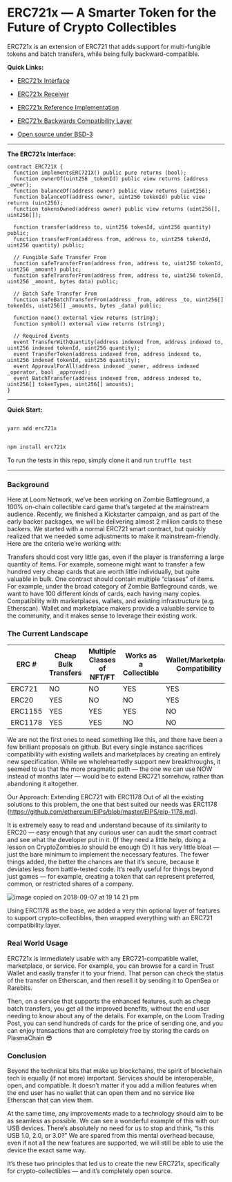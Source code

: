 # ERC721x — A Smarter Token for the Future of Crypto Collectibles  
ERC721x is an extension of ERC721 that adds support for multi-fungible tokens and batch transfers, while being fully backward-compatible.

**Quick Links:**

- [ERC721x Interface](contracts/Interfaces/ERC721X.sol)

- [ERC721x Receiver](contracts/Interfaces/ERC721XReceiver.sol)

- [ERC721x Reference Implementation](contracts/Core/ERC721X/ERC721XToken.sol)

- [ERC721x Backwards Compatibility Layer](contracts/Core/ERC721X/ERC721XTokenNFT.sol)

- [Open source under BSD-3](LICENSE)
---

**The ERC721x Interface:**

```sol
contract ERC721X {
  function implementsERC721X() public pure returns (bool);
  function ownerOf(uint256 _tokenId) public view returns (address _owner);
  function balanceOf(address owner) public view returns (uint256);
  function balanceOf(address owner, uint256 tokenId) public view returns (uint256);
  function tokensOwned(address owner) public view returns (uint256[], uint256[]);

  function transfer(address to, uint256 tokenId, uint256 quantity) public;
  function transferFrom(address from, address to, uint256 tokenId, uint256 quantity) public;

  // Fungible Safe Transfer From
  function safeTransferFrom(address from, address to, uint256 tokenId, uint256 _amount) public;
  function safeTransferFrom(address from, address to, uint256 tokenId, uint256 _amount, bytes data) public;

  // Batch Safe Transfer From
  function safeBatchTransferFrom(address _from, address _to, uint256[] tokenIds, uint256[] _amounts, bytes _data) public;

  function name() external view returns (string);
  function symbol() external view returns (string);

  // Required Events
  event TransferWithQuantity(address indexed from, address indexed to, uint256 indexed tokenId, uint256 quantity);
  event TransferToken(address indexed from, address indexed to, uint256 indexed tokenId, uint256 quantity);
  event ApprovalForAll(address indexed _owner, address indexed _operator, bool _approved);
  event BatchTransfer(address indexed from, address indexed to, uint256[] tokenTypes, uint256[] amounts);
}
```

----

**Quick Start:**

```bash

yarn add erc721x

```


```bash

npm install erc721x

```

To run the tests in this repo, simply clone it and run `truffle test`

----

### Background
Here at Loom Network, we’ve been working on Zombie Battleground, a 100% on-chain collectible card game that’s targeted at the mainstream audience. Recently, we finished a Kickstarter campaign, and as part of the early backer packages, we will be delivering almost 2 million cards to these backers. We started with a normal ERC721 smart contract, but quickly realized that we needed some adjustments to make it mainstream-friendly. Here are the criteria we’re working with:

Transfers should cost very little gas, even if the player is transferring a large quantity of items. For example, someone might want to transfer a few hundred very cheap cards that are worth little individually, but quite valuable in bulk.
One contract should contain multiple “classes” of items. For example, under the broad category of Zombie Battleground cards, we want to have 100 different kinds of cards, each having many copies.
Compatibility with marketplaces, wallets, and existing infrastructure (e.g. Etherscan). Wallet and marketplace makers provide a valuable service to the community, and it makes sense to leverage their existing work.

### The Current Landscape

|  ERC # | Cheap Bulk Transfers  |  Multiple Classes of NFT/FT | Works as a Collectible   |  Wallet/Marketplace Compatibility |
|---|---|---|---|---|
|  ERC721  |  NO | NO  | YES  | YES  |
|  ERC20 |  YES | NO  |  NO |  YES |
|  ERC1155 |  YES |  YES | YES  | NO  |
|  ERC1178 | YES  | YES  |  NO | NO  |

We are not the first ones to need something like this, and there have been a few brilliant proposals on github. But every single instance sacrifices compatibility with existing wallets and marketplaces by creating an entirely new specification. While we wholeheartedly support new breakthroughs, it seemed to us that the more pragmatic path — the one we can use NOW instead of months later — would be to extend ERC721 somehow, rather than abandoning it altogether.

Our Approach: Extending ERC721 with ERC1178
Out of all the existing solutions to this problem, the one that best suited our needs was ERC1178 (https://github.com/ethereum/EIPs/blob/master/EIPS/eip-1178.md).

It is extremely easy to read and understand because of its similarity to ERC20 — easy enough that any curious user can audit the smart contract and see what the developer put in it. (If they need a little help, doing a lesson on CryptoZombies.io should be enough 😉)
It has very little bloat — just the bare minimum to implement the necessary features. The fewer things added, the better the chances are that it’s secure, because it deviates less from battle-tested code.
It’s really useful for things beyond just games — for example, creating a token that can represent preferred, common, or restricted shares of a company.

![image copied on 2018-09-07 at 19 14 21 pm](https://user-images.githubusercontent.com/1289797/45216191-45e03d00-b2d2-11e8-8fa8-88bc761a3584.png)


Using ERC1178 as the base, we added a very thin optional layer of features to support crypto-collectibles, then wrapped everything with an ERC721 compatibility layer.

### Real World Usage

ERC721x is immediately usable with any ERC721-compatible wallet, marketplace, or service. For example, you can browse for a card in Trust Wallet and easily transfer it to your friend. That person can check the status of the transfer on Etherscan, and then resell it by sending it to OpenSea or Rarebits.

Then, on a service that supports the enhanced features, such as cheap batch transfers, you get all the improved benefits, without the end user needing to know about any of the details. For example, on the Loom Trading Post, you can send hundreds of cards for the price of sending one, and you can enjoy transactions that are completely free by storing the cards on PlasmaChain 😎

### Conclusion

Beyond the technical bits that make up blockchains, the spirit of blockchain tech is equally (if not more) important. Services should be interoperable, open, and compatible. It doesn’t matter if you add a million features when the end user has no wallet that can open them and no service like Etherscan that can view them.

At the same time, any improvements made to a technology should aim to be as seamless as possible. We can see a wonderful example of this with our USB devices. There’s absolutely no need for us to stop and think, “Is this USB 1.0, 2.0, or 3.0?” We are spared from this mental overhead because, even if not all the new features are supported, we will still be able to use the device the exact same way.

It’s these two principles that led us to create the new ERC721x, specifically for crypto-collectibles — and it’s completely open source.
